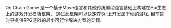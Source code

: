 
On Chain Game 是一个基于Move语言和其他传统编程语言基础上构建在Sui生态上的游戏开发模版框架，
通过此框架可以快速在Sui上开发属于你的游戏, 目前暂时只提供RPG游戏的最小可行性解决方案的实现.


